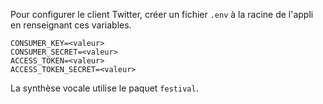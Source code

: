 Pour configurer le client Twitter, créer un fichier `.env` à la racine de l'appli en renseignant ces variables.

```
CONSUMER_KEY=<valeur>
CONSUMER_SECRET=<valeur>
ACCESS_TOKEN=<valeur>
ACCESS_TOKEN_SECRET=<valeur>
```

La synthèse vocale utilise le paquet `festival`.
